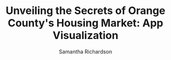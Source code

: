 ---
layout: post

title: "Unveiling the Secrets of Orange County's Housing Market: App Visualization"
author: Samantha Richardson
description: "Explore the foundations of housing data in one of California’s most competitive real estate markets. In this post, we’ll walk through the process of gathering and organizing essential details from Orange County listings. This groundwork will set the stage for a deeper dive in the next post, where we’ll analyze these factors and uncover what drives affordability in the area."
image: /assets/images/hb_pier.jpeg
---